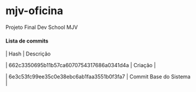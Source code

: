 # mjv-oficina
Projeto Final Dev School MJV

#### Lista de commits
| Hash | Descrição 


| 662c3350695b11b57ca6070754317686a0341d4a | Criação |

| 6e3c53fc99ee35c0e38ebc6ab1faa3551b0f3fa7 | Commit Base do Sistema |
